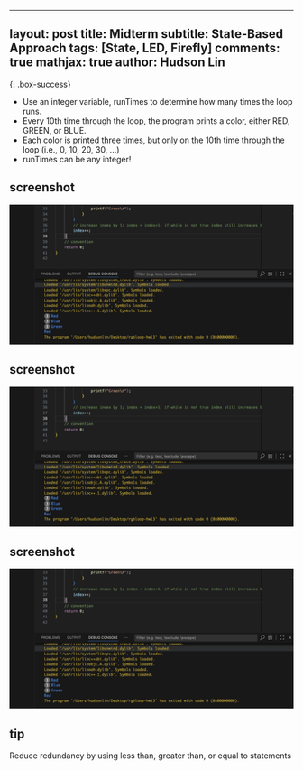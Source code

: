 
---
layout: post
title: Midterm
subtitle: State-Based Approach
tags: [State, LED, Firefly]
comments: true
mathjax: true
author: Hudson Lin
---

{: .box-success}
- Use an integer variable, runTimes to determine how many times the loop runs.
- Every 10th time through the loop, the program prints a color, either RED, GREEN, or BLUE.
- Each color is printed three times, but only on the 10th time through the loop (i.e., 0, 10, 20, 30, ...)
- runTimes can be any integer!

## screenshot
![vscode](https://raw.githubusercontent.com/huddylin2/huddylin2.github.io/master/assets/img/rgb.png)
## screenshot
![vscode](https://raw.githubusercontent.com/huddylin2/huddylin2.github.io/master/assets/img/rgb.png)
## screenshot
![vscode](https://raw.githubusercontent.com/huddylin2/huddylin2.github.io/master/assets/img/rgb.png)
## tip
Reduce redundancy by using less than, greater than, or equal to statements

